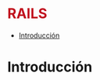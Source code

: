 <h1 style="color:#c1121f">RAILS</h1>

- [Introducción](#introducción)

# Introducción


























